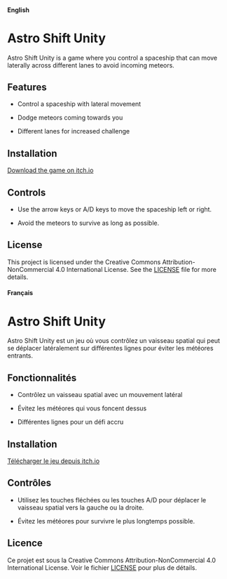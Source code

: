 #### English

Astro Shift Unity
=================

Astro Shift Unity is a game where you control a spaceship that can move laterally across different lanes to avoid incoming meteors.

Features
--------

*   Control a spaceship with lateral movement
    
*   Dodge meteors coming towards you
    
*   Different lanes for increased challenge
    

Installation
------------

[Download the game on itch.io]([https://votre-lien-itch-io](https://golfocean33.itch.io/astroshift))


Controls
--------

*   Use the arrow keys or A/D keys to move the spaceship left or right.
    
*   Avoid the meteors to survive as long as possible.
    

License
-------

This project is licensed under the Creative Commons Attribution-NonCommercial 4.0 International License. See the [LICENSE](https://github.com/GolfOcean334/Astro-Shift-Unity/blob/main/LICENSE) file for more details.

#### Français

Astro Shift Unity
=================

Astro Shift Unity est un jeu où vous contrôlez un vaisseau spatial qui peut se déplacer latéralement sur différentes lignes pour éviter les météores entrants.

Fonctionnalités
---------------

*   Contrôlez un vaisseau spatial avec un mouvement latéral
    
*   Évitez les météores qui vous foncent dessus
    
*   Différentes lignes pour un défi accru
    

Installation
------------

[Télécharger le jeu depuis itch.io]([https://votre-lien-itch-io](https://golfocean33.itch.io/astroshift))

    

Contrôles
---------

*   Utilisez les touches fléchées ou les touches A/D pour déplacer le vaisseau spatial vers la gauche ou la droite.
    
*   Évitez les météores pour survivre le plus longtemps possible.
    

Licence
-------

Ce projet est sous la Creative Commons Attribution-NonCommercial 4.0 International License. Voir le fichier [LICENSE](https://github.com/GolfOcean334/Astro-Shift-Unity/blob/main/LICENSE) pour plus de détails.
